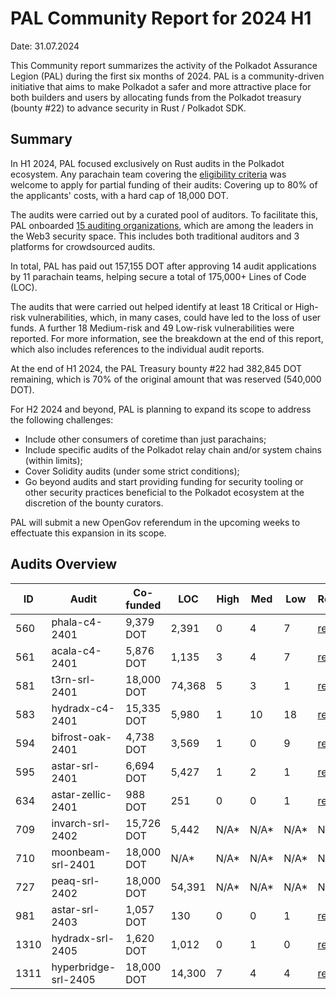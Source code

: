 # PAL Community Report for 2024 H1
Date: 31.07.2024

This Community report summarizes the activity of the Polkadot Assurance Legion (PAL) during the first six months of 2024. PAL is a community-driven initiative that aims to make Polkadot a safer and more attractive place for both builders and users by allocating funds from the Polkadot treasury (bounty #22) to advance security in Rust / Polkadot SDK.

## Summary
In H1 2024, PAL focused exclusively on Rust audits in the Polkadot ecosystem. Any parachain team covering the [eligibility criteria](https://github.com/polkadot-assurance-legion/pal-docs/blob/main/applications_criteria.md) was welcome to apply for partial funding of their audits: Covering up to 80% of the applicants' costs, with a hard cap of 18,000 DOT.

The audits were carried out by a curated pool of auditors. To facilitate this, PAL onboarded [15 auditing organizations](https://github.com/polkadot-assurance-legion/pal-docs/blob/main/auditors.md), which are among the leaders in the Web3 security space. This includes both traditional auditors and 3 platforms for crowdsourced audits.

In total, PAL has paid out 157,155 DOT after approving 14 audit applications by 11 parachain teams, helping secure a total of 175,000+ Lines of Code (LOC).

The audits that were carried out helped identify at least 18 Critical or High-risk vulnerabilities, which, in many cases, could have led to the loss of user funds. A further 18 Medium-risk and 49 Low-risk vulnerabilities were reported. For more information, see the breakdown at the end of this report, which also includes references to the individual audit reports.

At the end of H1 2024, the PAL Treasury bounty #22 had 382,845 DOT remaining, which is 70% of the original amount that was reserved (540,000 DOT).

For H2 2024 and beyond, PAL is planning to expand its scope to address the following challenges:
* Include other consumers of coretime than just parachains;
* Include specific audits of the Polkadot relay chain and/or system chains (within limits);
* Cover Solidity audits (under some strict conditions);
* Go beyond audits and start providing funding for security tooling or other security practices beneficial to the Polkadot ecosystem at the discretion of the bounty curators.

PAL will submit a new OpenGov referendum in the upcoming weeks to effectuate this expansion in its scope.

## Audits Overview
| ID   | Audit                | Co-funded  | LOC    | High | Med  | Low  | Report                                          |
|------|----------------------|------------|--------|------|------| ---- | ----------------------------------------------- |
| 560  | phala-c4-2401        | 9,379 DOT  | 2,391  | 0    | 4    | 7    | [report](/audits/24h1/phala-c4-2401.pdf)        |
| 561  | acala-c4-2401        | 5,876 DOT  | 1,135  | 3    | 4    | 7    | [report](/audits/24h1/acala-c4-2401.pdf)        |
| 581  | t3rn-srl-2401        | 18,000 DOT | 74,368 | 5    | 3    | 1    | [report](/audits/24h1/t3rn-srl-2401.pdf)        |
| 583  | hydradx-c4-2401      | 15,335 DOT | 5,980  | 1    | 10   | 18   | [report](/audits/24h1/hydradx-c4-2401.pdf)      |
| 594  | bifrost-oak-2401     | 4,738 DOT  | 3,569  | 1    | 0    | 9    | [report](/audits/24h1/bifrost-oak-2401.pdf)     |
| 595  | astar-srl-2401       | 6,694 DOT  | 5,427  | 1    | 2    | 1    | [report](/audits/24h1/astar-srl-2401.pdf)       |
| 634  | astar-zellic-2401    | 988 DOT    | 251    | 0    | 0    | 1    | [report](/audits/24h1/astar-zellic-2401.pdf)    |
| 709  | invarch-srl-2402     | 15,726 DOT | 5,442  | N/A* | N/A* | N/A* | N/A*                                            |
| 710  | moonbeam-srl-2401    | 18,000 DOT | N/A*   | N/A* | N/A* | N/A* | N/A*                                            |
| 727  | peaq-srl-2402        | 18,000 DOT | 54,391 | N/A* | N/A* | N/A* | N/A*                                            |
| 981  | astar-srl-2403       | 1,057 DOT  | 130    | 0    | 0    | 1    | [report](/audits/24h1/astar-srl-2403.pdf)       |
| 1310 | hydradx-srl-2405     | 1,620 DOT  | 1,012  | 0    | 1    | 0    | [report](/audits/24h1/hydradx-srl-2405.pdf)     |
| 1311 | hyperbridge-srl-2405 | 18,000 DOT | 14,300 | 7    | 4    | 4    | [report](/audits/24h1/hyperbridge-srl-2405.pdf) |
